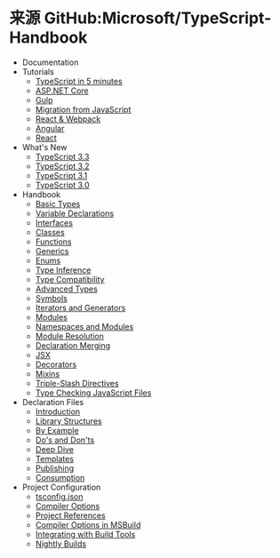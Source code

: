 # 来源 GitHub:Microsoft/TypeScript-Handbook

* Documentation
* Tutorials
  * [TypeScript in 5 minutes](../content/index?gitbook=typescript-docs.us-en&key=pages/tutorials/TypeScript%20in%205%20minutes.md)
  * [ASP.NET Core](../content/index?gitbook=typescript-docs.us-en&key=pages/tutorials/ASP.NET%20Core.md)
  * [Gulp](../content/index?gitbook=typescript-docs.us-en&key=pages/tutorials/Gulp.md)
  * [Migration from JavaScript](../content/index?gitbook=typescript-docs.us-en&key=pages/tutorials/Migration%20from%20JavaScript.md)
  * [React & Webpack](../content/index?gitbook=typescript-docs.us-en&key=pages/tutorials/React%20%26%20Webpack.md)
  * [Angular](../content/index?gitbook=typescript-docs.us-en&key=pages/tutorials/Angular.md)
  * [React](../content/index?gitbook=typescript-docs.us-en&key=pages/tutorials/React.md)
* What's New
  * [TypeScript 3.3](../content/index?gitbook=typescript-docs.us-en&key=pages/release%20notes/TypeScript%203.3.md)
  * [TypeScript 3.2](../content/index?gitbook=typescript-docs.us-en&key=pages/release%20notes/TypeScript%203.2.md)
  * [TypeScript 3.1](../content/index?gitbook=typescript-docs.us-en&key=pages/release%20notes/TypeScript%203.1.md)
  * [TypeScript 3.0](../content/index?gitbook=typescript-docs.us-en&key=pages/release%20notes/TypeScript%203.0.md)
* Handbook
  * [Basic Types](../content/index?gitbook=typescript-docs.us-en&key=pages/Basic%20Types.md)
  * [Variable Declarations](../content/index?gitbook=typescript-docs.us-en&key=pages/Variable%20Declarations.md)
  * [Interfaces](../content/index?gitbook=typescript-docs.us-en&key=pages/Interfaces.md)
  * [Classes](../content/index?gitbook=typescript-docs.us-en&key=pages/Classes.md)
  * [Functions](../content/index?gitbook=typescript-docs.us-en&key=pages/Functions.md)
  * [Generics](../content/index?gitbook=typescript-docs.us-en&key=pages/Generics.md)
  * [Enums](../content/index?gitbook=typescript-docs.us-en&key=pages/Enums.md)
  * [Type Inference](../content/index?gitbook=typescript-docs.us-en&key=pages/Type%20Inference.md)
  * [Type Compatibility](../content/index?gitbook=typescript-docs.us-en&key=pages/Type%20Compatibility.md)
  * [Advanced Types](../content/index?gitbook=typescript-docs.us-en&key=pages/Advanced%20Types.md)
  * [Symbols](../content/index?gitbook=typescript-docs.us-en&key=pages/Symbols.md)
  * [Iterators and Generators](../content/index?gitbook=typescript-docs.us-en&key=pages/Iterators%20and%20Generators.md)
  * [Modules](../content/index?gitbook=typescript-docs.us-en&key=pages/Modules.md)
  * [Namespaces and Modules](../content/index?gitbook=typescript-docs.us-en&key=pages/Namespaces%20and%20Modules.md)
  * [Module Resolution](../content/index?gitbook=typescript-docs.us-en&key=pages/Module%20Resolution.md)
  * [Declaration Merging](../content/index?gitbook=typescript-docs.us-en&key=pages/Declaration%20Merging.md)
  * [JSX](../content/index?gitbook=typescript-docs.us-en&key=pages/JSX.md)
  * [Decorators](../content/index?gitbook=typescript-docs.us-en&key=pages/Decorators.md)
  * [Mixins](../content/index?gitbook=typescript-docs.us-en&key=pages/Mixins.md)
  * [Triple-Slash Directives](../content/index?gitbook=typescript-docs.us-en&key=pages/Triple-Slash%20Directives.md)
  * [Type Checking JavaScript Files](../content/index?gitbook=typescript-docs.us-en&key=pages/Type%20Checking%20JavaScript%20Files.md)
* Declaration Files
  * [Introduction](../content/index?gitbook=typescript-docs.us-en&key=pages/declaration%20files/Introduction.md)
  * [Library Structures](../content/index?gitbook=typescript-docs.us-en&key=pages/declaration%20files/Library%20Structures.md)
  * [By Example](../content/index?gitbook=typescript-docs.us-en&key=pages/declaration%20files/By%20Example.md)
  * [Do's and Don'ts](../content/index?gitbook=typescript-docs.us-en&key=pages/declaration%20files/Do's%20and%20Don'ts.md)
  * [Deep Dive](../content/index?gitbook=typescript-docs.us-en&key=pages/declaration%20files/Deep%20Dive.md)
  * [Templates](../content/index?gitbook=typescript-docs.us-en&key=pages/declaration%20files/Templates.md)
  * [Publishing](../content/index?gitbook=typescript-docs.us-en&key=pages/declaration%20files/Publishing.md)
  * [Consumption](../content/index?gitbook=typescript-docs.us-en&key=pages/declaration%20files/Consumption.md)
* Project Configuration
  * [tsconfig.json](../content/index?gitbook=typescript-docs.us-en&key=pages/tutorials/tsconfig.json.md)
  * [Compiler Options](../content/index?gitbook=typescript-docs.us-en&key=pages/Compiler%20Options.md)
  * [Project References](../content/index?gitbook=typescript-docs.us-en&key=pages/Project%20References.md)
  * [Compiler Options in MSBuild](../content/index?gitbook=typescript-docs.us-en&key=pages/Compiler%20Options%20in%20MSBuild.md)
  * [Integrating with Build Tools](../content/index?gitbook=typescript-docs.us-en&key=pages/Integrating%20with%20Build%20Tools.md)
  * [Nightly Builds](../content/index?gitbook=typescript-docs.us-en&key=pages/Nightly%20Builds.md)
